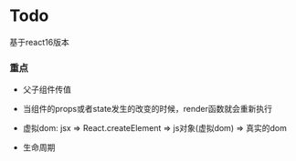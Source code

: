 # Todo
基于react16版本

### 重点
- 父子组件传值

- 当组件的props或者state发生的改变的时候，render函数就会重新执行

- 虚拟dom: jsx => React.createElement => js对象(虚拟dom) => 真实的dom

- 生命周期
